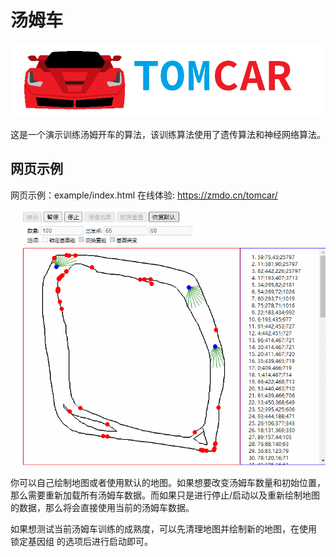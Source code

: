# 汤姆车
![tomcar logo](doc/logo.png)

这是一个演示训练汤姆开车的算法，该训练算法使用了遗传算法和神经网络算法。

## 网页示例
网页示例：example/index.html 
在线体验: https://zmdo.cn/tomcar/

![tomcar website demo](doc/web.gif)

你可以自己绘制地图或者使用默认的地图。如果想要改变汤姆车数量和初始位置，那么需要重新加载所有汤姆车数据。而如果只是进行停止/启动以及重新绘制地图的数据，那么将会直接使用当前的汤姆车数据。

如果想测试当前汤姆车训练的成熟度，可以先清理地图并绘制新的地图，在使用 锁定基因组 的选项后进行启动即可。

